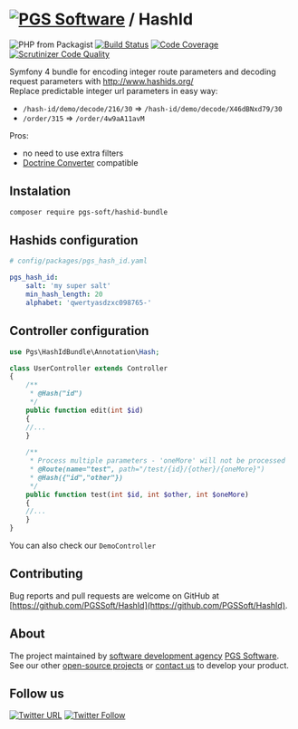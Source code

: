 # [![PGS Software](https://www.pgs-soft.com/pgssoft-logo.png)](https://www.pgs-soft.com) / HashId

![PHP from Packagist](https://img.shields.io/packagist/php-v/symfony/symfony.svg)
[![Build Status](https://travis-ci.org/kjonski/HashId.svg?branch=dev-master)](https://travis-ci.org/kjonski/HashId)
[![Code Coverage](https://scrutinizer-ci.com/g/kjonski/HashId/badges/coverage.png?b=dev-master)](https://scrutinizer-ci.com/g/kjonski/HashId/?branch=dev-master)
[![Scrutinizer Code Quality](https://scrutinizer-ci.com/g/kjonski/HashId/badges/quality-score.png?b=dev-master)](https://scrutinizer-ci.com/g/kjonski/HashId/?branch=dev-master)

Symfony 4 bundle for encoding integer route parameters and decoding request parameters with <http://www.hashids.org/>  
Replace predictable integer url parameters in easy way:
  * `/hash-id/demo/decode/216/30` => `/hash-id/demo/decode/X46dBNxd79/30`
  * `/order/315` => `/order/4w9aA11avM`  

Pros:
  * no need to use extra filters
  * [Doctrine Converter](http://symfony.com/doc/current/bundles/SensioFrameworkExtraBundle/annotations/converters.html#doctrine-converter) compatible

## Instalation
```bash
composer require pgs-soft/hashid-bundle 
```

## Hashids configuration
```yaml
# config/packages/pgs_hash_id.yaml

pgs_hash_id:
    salt: 'my super salt'
    min_hash_length: 20
    alphabet: 'qwertyasdzxc098765-'
```

## Controller configuration
```php
use Pgs\HashIdBundle\Annotation\Hash;

class UserController extends Controller
{
    /**
     * @Hash("id")
     */
    public function edit(int $id)
    {
    //...
    }
    
    /**
     * Process multiple parameters - 'oneMore' will not be processed
     * @Route(name="test", path="/test/{id}/{other}/{oneMore}")
     * @Hash({"id","other"})
     */
    public function test(int $id, int $other, int $oneMore)
    {
    //...
    }
}
```

You can also check our `DemoController`

## Contributing

Bug reports and pull requests are welcome on GitHub at [https://github.com/PGSSoft/HashId](https://github.com/PGSSoft/HashId).


## About

The project maintained by [software development agency](https://www.pgs-soft.com/) [PGS Software](https://www.pgs-soft.com/).
See our other [open-source projects](https://github.com/PGSSoft) or [contact us](https://www.pgs-soft.com/contact-us/) to develop your product.


## Follow us

[![Twitter URL](https://img.shields.io/twitter/url/http/shields.io.svg?style=social)](https://twitter.com/intent/tweet?text=https://github.com/PGSSoft/InAppPurchaseButton)
[![Twitter Follow](https://img.shields.io/twitter/follow/pgssoftware.svg?style=social&label=Follow)](https://twitter.com/pgssoftware)